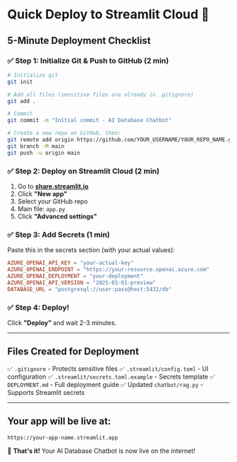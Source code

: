 # Quick Deploy to Streamlit Cloud 🚀

## 5-Minute Deployment Checklist

### ✅ Step 1: Initialize Git & Push to GitHub (2 min)

```bash
# Initialize git
git init

# Add all files (sensitive files are already in .gitignore)
git add .

# Commit
git commit -m "Initial commit - AI Database Chatbot"

# Create a new repo on GitHub, then:
git remote add origin https://github.com/YOUR_USERNAME/YOUR_REPO_NAME.git
git branch -M main
git push -u origin main
```

### ✅ Step 2: Deploy on Streamlit Cloud (2 min)

1. Go to **[share.streamlit.io](https://share.streamlit.io)**
2. Click **"New app"**
3. Select your GitHub repo
4. Main file: `app.py`
5. Click **"Advanced settings"**

### ✅ Step 3: Add Secrets (1 min)

Paste this in the secrets section (with your actual values):

```toml
AZURE_OPENAI_API_KEY = "your-actual-key"
AZURE_OPENAI_ENDPOINT = "https://your-resource.openai.azure.com"
AZURE_OPENAI_DEPLOYMENT = "your-deployment"
AZURE_OPENAI_API_VERSION = "2025-01-01-preview"
DATABASE_URL = "postgresql://user:pass@host:5432/db"
```

### ✅ Step 4: Deploy!

Click **"Deploy"** and wait 2-3 minutes.

---

## Files Created for Deployment

✅ `.gitignore` - Protects sensitive files
✅ `.streamlit/config.toml` - UI configuration
✅ `.streamlit/secrets.toml.example` - Secrets template
✅ `DEPLOYMENT.md` - Full deployment guide
✅ Updated `chatbot/rag.py` - Supports Streamlit secrets

---

## Your app will be live at:
`https://your-app-name.streamlit.app`

🎉 **That's it!** Your AI Database Chatbot is now live on the internet!
